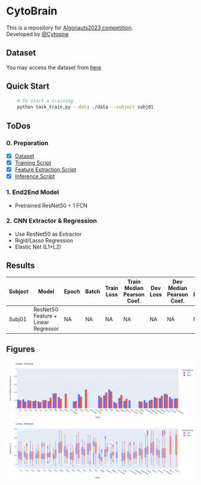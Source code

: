 # CytoBrain

This is a repository for [Algonauts2023 competition](http://algonauts.csail.mit.edu).  
Developed by [@Cytosine](https://github.com/Catosine)

## Dataset
You may access the dataset from [here](https://naturalscenesdataset.org)

## Quick Start
```Bash
    # To start a training
    python task_train.py --data ./data --subject subj01
```

## ToDos
### 0. Preparation
- [x] [Dataset](./src/dataset.py)
- [x] [Training Script](./task_train_torch.py)
- [x] [Feature Extraction Script](./feature_extract.py)
- [x] [Inference Script](./task_inference_torch.py)

### 1. End2End Model 
- Pretrained ResNet50 + 1 FCN

### 2. CNN Extractor & Regression
- Use ResNet50 as Extractor
- Rigid/Lasso Regression
- Elastic Net (L1+L2)

## Results
| Subject | Model | Epoch | Batch | Train Loss | Train Median Pearson Coef. | Dev Loss | Dev Median Pearson Coef. | Test Median Pearson Coef. | Note |
| - | - | - | - | - | - | - | - | - | - |
| Subj01  | ResNet50 Feature + Linear Regressor | NA | NA | NA | NA | NA | NA | NA | NA |

## Figures
![example](./img/histogram_pearson.png)
![example](./img/box_pearson.png)